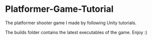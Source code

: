 # Platformer-Game-Tutorial

The platformer shooter game I made by following Unity tutorials.

The builds folder contains the latest executables of the game. Enjoy :)

